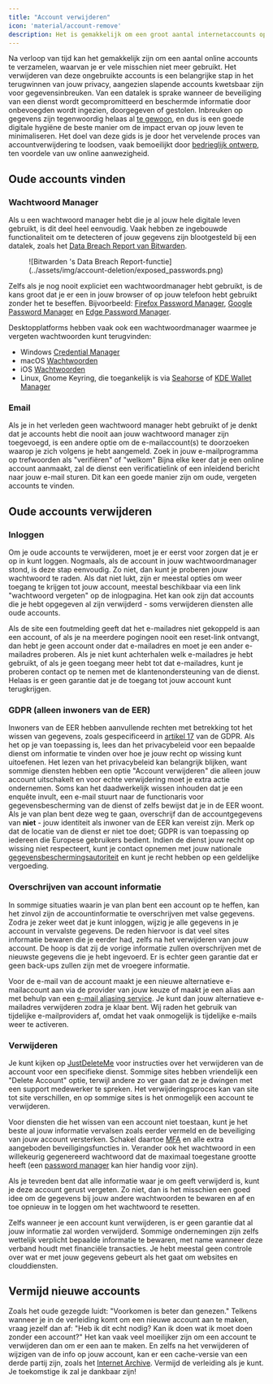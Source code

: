 ```yaml
---
title: "Account verwijderen"
icon: 'material/account-remove'
description: Het is gemakkelijk om een groot aantal internetaccounts op te bouwen, hier zijn enkele tips over hoe je jouw verzameling kunt snoeien.
---
```


Na verloop van tijd kan het gemakkelijk zijn om een aantal online accounts te verzamelen, waarvan je er vele misschien niet meer gebruikt. Het verwijderen van deze ongebruikte accounts is een belangrijke stap in het terugwinnen van jouw privacy, aangezien slapende accounts kwetsbaar zijn voor gegevensinbreuken. Van een datalek is sprake wanneer de beveiliging van een dienst wordt gecompromitteerd en beschermde informatie door onbevoegden wordt ingezien, doorgegeven of gestolen. Inbreuken op gegevens zijn tegenwoordig helaas al [te gewoon](https://haveibeenpwned.com/PwnedWebsites), en dus is een goede digitale hygiëne de beste manier om de impact ervan op jouw leven te minimaliseren. Het doel van deze gids is je door het vervelende proces van accountverwijdering te loodsen, vaak bemoeilijkt door [bedrieglijk ontwerp](https://www.deceptive.design/), ten voordele van uw online aanwezigheid.

## Oude accounts vinden

### Wachtwoord Manager

Als u een wachtwoord manager hebt die je al jouw hele digitale leven gebruikt, is dit deel heel eenvoudig. Vaak hebben ze ingebouwde functionaliteit om te detecteren of jouw gegevens zijn blootgesteld bij een datalek, zoals het [Data Breach Report van Bitwarden](https://bitwarden.com/blog/have-you-been-pwned/).

<figure markdown>
  ![Bitwarden 's Data Breach Report-functie](../assets/img/account-deletion/exposed_passwords.png)
</figure>

Zelfs als je nog nooit expliciet een wachtwoordmanager hebt gebruikt, is de kans groot dat je er een in jouw browser of op jouw telefoon hebt gebruikt zonder het te beseffen. Bijvoorbeeld: [Firefox Password Manager](https://support.mozilla.org/kb/password-manager-remember-delete-edit-logins), [Google Password Manager](https://passwords.google.com/intro) en [Edge Password Manager](https://support.microsoft.com/en-us/microsoft-edge/save-or-forget-passwords-in-microsoft-edge-b4beecb0-f2a8-1ca0-f26f-9ec247a3f336).

Desktopplatforms hebben vaak ook een wachtwoordmanager waarmee je vergeten wachtwoorden kunt terugvinden:

- Windows [Credential Manager](https://support.microsoft.com/en-us/windows/accessing-credential-manager-1b5c916a-6a16-889f-8581-fc16e8165ac0)
- macOS [Wachtwoorden](https://support.apple.com/en-us/HT211145)
- iOS [Wachtwoorden](https://support.apple.com/en-us/HT211146)
- Linux, Gnome Keyring, die toegankelijk is via [Seahorse](https://wiki.gnome.org/Apps/Seahorse) of [KDE Wallet Manager](https://userbase.kde.org/KDE_Wallet_Manager)

### Email

Als je in het verleden geen wachtwoord manager hebt gebruikt of je denkt dat je accounts hebt die nooit aan jouw wachtwoord manager zijn toegevoegd, is een andere optie om de e-mailaccount(s) te doorzoeken waarop je zich volgens je hebt aangemeld. Zoek in jouw e-mailprogramma op trefwoorden als "verifiëren" of "welkom" Bijna elke keer dat je een online account aanmaakt, zal de dienst een verificatielink of een inleidend bericht naar jouw e-mail sturen. Dit kan een goede manier zijn om oude, vergeten accounts te vinden.

## Oude accounts verwijderen

### Inloggen

Om je oude accounts te verwijderen, moet je er eerst voor zorgen dat je er op in kunt loggen. Nogmaals, als de account in jouw wachtwoordmanager stond, is deze stap eenvoudig. Zo niet, dan kunt je proberen jouw wachtwoord te raden. Als dat niet lukt, zijn er meestal opties om weer toegang te krijgen tot jouw account, meestal beschikbaar via een link "wachtwoord vergeten" op de inlogpagina. Het kan ook zijn dat accounts die je hebt opgegeven al zijn verwijderd - soms verwijderen diensten alle oude accounts.

Als de site een foutmelding geeft dat het e-mailadres niet gekoppeld is aan een account, of als je na meerdere pogingen nooit een reset-link ontvangt, dan hebt je geen account onder dat e-mailadres en moet je een ander e-mailadres proberen. Als je niet kunt achterhalen welk e-mailadres je hebt gebruikt, of als je geen toegang meer hebt tot dat e-mailadres, kunt je proberen contact op te nemen met de klantenondersteuning van de dienst. Helaas is er geen garantie dat je de toegang tot jouw account kunt terugkrijgen.

### GDPR (alleen inwoners van de EER)

Inwoners van de EER hebben aanvullende rechten met betrekking tot het wissen van gegevens, zoals gespecificeerd in [artikel 17](https://www.gdpr.org/regulation/article-17.html) van de GDPR. Als het op je van toepassing is, lees dan het privacybeleid voor een bepaalde dienst om informatie te vinden over hoe je jouw recht op wissing kunt uitoefenen. Het lezen van het privacybeleid kan belangrijk blijken, want sommige diensten hebben een optie "Account verwijderen" die alleen jouw account uitschakelt en voor echte verwijdering moet je extra actie ondernemen. Soms kan het daadwerkelijk wissen inhouden dat je een enquête invult, een e-mail stuurt naar de functionaris voor gegevensbescherming van de dienst of zelfs bewijst dat je in de EER woont. Als je van plan bent deze weg te gaan, overschrijf dan de accountgegevens van **niet** - jouw identiteit als inwoner van de EER kan vereist zijn. Merk op dat de locatie van de dienst er niet toe doet; GDPR is van toepassing op iedereen die Europese gebruikers bedient. Indien de dienst jouw recht op wissing niet respecteert, kunt je contact opnemen met jouw nationale [gegevensbeschermingsautoriteit](https://ec.europa.eu/info/law/law-topic/data-protection/reform/rights-citizens/redress/what-should-i-do-if-i-think-my-personal-data-protection-rights-havent-been-respected_en) en kunt je recht hebben op een geldelijke vergoeding.

### Overschrijven van account informatie

In sommige situaties waarin je van plan bent een account op te heffen, kan het zinvol zijn de accountinformatie te overschrijven met valse gegevens. Zodra je zeker weet dat je kunt inloggen, wijzig je alle gegevens in je account in vervalste gegevens. De reden hiervoor is dat veel sites informatie bewaren die je eerder had, zelfs na het verwijderen van jouw account. De hoop is dat zij de vorige informatie zullen overschrijven met de nieuwste gegevens die je hebt ingevoerd. Er is echter geen garantie dat er geen back-ups zullen zijn met de vroegere informatie.

Voor de e-mail van de account maakt je een nieuwe alternatieve e-mailaccount aan via de provider van jouw keuze of maakt je een alias aan met behulp van een [e-mail aliasing service](/email/#email-aliasing-services). Je kunt dan jouw alternatieve e-mailadres verwijderen zodra je klaar bent. Wij raden het gebruik van tijdelijke e-mailproviders af, omdat het vaak onmogelijk is tijdelijke e-mails weer te activeren.

### Verwijderen

Je kunt kijken op [JustDeleteMe](https://justdeleteme.xyz) voor instructies over het verwijderen van de account voor een specifieke dienst. Sommige sites hebben vriendelijk een "Delete Account" optie, terwijl andere zo ver gaan dat ze je dwingen met een support medewerker te spreken. Het verwijderingsproces kan van site tot site verschillen, en op sommige sites is het onmogelijk een account te verwijderen.

Voor diensten die het wissen van een account niet toestaan, kunt je het beste al jouw informatie vervalsen zoals eerder vermeld en de beveiliging van jouw account versterken. Schakel daartoe [MFA](multi-factor-authentication.md) en alle extra aangeboden beveiligingsfuncties in. Verander ook het wachtwoord in een willekeurig gegenereerd wachtwoord dat de maximaal toegestane grootte heeft (een [password manager](/passwords/#local-password-managers) kan hier handig voor zijn).

Als je tevreden bent dat alle informatie waar je om geeft verwijderd is, kunt je deze account gerust vergeten. Zo niet, dan is het misschien een goed idee om de gegevens bij jouw andere wachtwoorden te bewaren en af en toe opnieuw in te loggen om het wachtwoord te resetten.

Zelfs wanneer je een account kunt verwijderen, is er geen garantie dat al jouw informatie zal worden verwijderd. Sommige ondernemingen zijn zelfs wettelijk verplicht bepaalde informatie te bewaren, met name wanneer deze verband houdt met financiële transacties. Je hebt meestal geen controle over wat er met jouw gegevens gebeurt als het gaat om websites en clouddiensten.

## Vermijd nieuwe accounts

Zoals het oude gezegde luidt: "Voorkomen is beter dan genezen." Telkens wanneer je in de verleiding komt om een nieuwe account aan te maken, vraag jezelf dan af: "Heb ik dit echt nodig? Kan ik doen wat ik moet doen zonder een account?" Het kan vaak veel moeilijker zijn om een account te verwijderen dan om er een aan te maken. En zelfs na het verwijderen of wijzigen van de info op jouw account, kan er een cache-versie van een derde partij zijn, zoals het [Internet Archive](https://archive.org/). Vermijd de verleiding als je kunt. Je toekomstige ik zal je dankbaar zijn!
